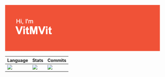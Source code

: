 <img src="https://github.com/vitmvit/vitmvit/blob/main/download_.png" alt="img">


| Language | Stats| Commits |
| ------------- | ------------- | ------------- |
| ![](https://github-profile-summary-cards.vercel.app/api/cards/repos-per-language?username=vitmvit&theme=swift)  | ![](https://github-profile-summary-cards.vercel.app/api/cards/stats?username=vitmvit&theme=swift)  |![](https://github-profile-summary-cards.vercel.app/api/cards/productive-time?username=vitmvit&theme=swift)|





